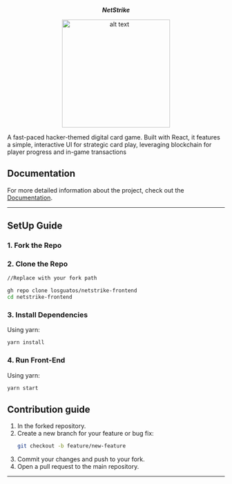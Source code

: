 
<div align="center">
  
  ***NetStrike***
  
   <img src="https://github.com/user-attachments/assets/55b93a17-d864-4779-9cc9-bd9365b4838b" alt="alt text" width="250" height="250">
   
</div>

A fast-paced hacker-themed digital card game. Built with React, it features a simple, interactive UI for strategic card play, leveraging blockchain for player progress and in-game transactions

## Documentation

For more detailed information about the project, check out the [Documentation](./Docs/Documentation.md).

---

##  SetUp Guide 

### 1. Fork the Repo

### 2. Clone the Repo
```bash
//Replace with your fork path

gh repo clone losguatos/netstrike-frontend
cd netstrike-frontend
```

### 3. Install Dependencies


Using yarn:
```bash
yarn install
```
### 4. Run Front-End

Using yarn:
```bash
yarn start
```

## Contribution guide

1. In the forked repository.
2. Create a new branch for your feature or bug fix:
   ```bash
   git checkout -b feature/new-feature
   ```
3. Commit your changes and push to your fork.
4. Open a pull request to the main repository.

---
